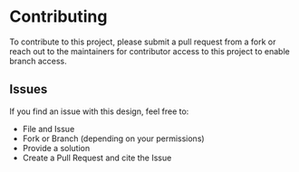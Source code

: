 # Contributing

To contribute to this project, please submit a pull request from a fork or reach out to the maintainers for contributor access to this project to enable branch access.

## Issues

If you find an issue with this design, feel free to:

- File and Issue
- Fork or Branch (depending on your permissions)
- Provide a solution
- Create a Pull Request and cite the Issue